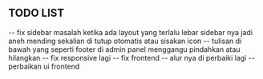 ## TODO LIST

-- fix sidebar masalah ketika ada layout yang terlalu lebar sidebar nya jadi aneh mending sekalian di tutup otomatis atau sisakan icon
-- tulisan di bawah yang seperti footer di admin panel menggangu pindahkan atau hilangkan
-- fix responsive lagi 
-- fix frontend 
-- alur nya di perbaiki lagi 
-- perbaikan ui frontend